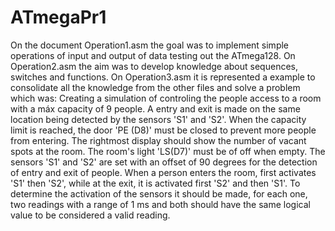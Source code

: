 # ATmegaPr1
On the document Operation1.asm the goal was to implement simple operations of input and output of data testing out the ATmega128.
On Operation2.asm the aim was to develop knowledge about sequences, switches and functions.
On Operation3.asm it is represented a example to consolidate all the knowledge from the other files and solve a problem which was:
Creating a simulation of controling the people access to a room with a máx capacity of 9 people. A entry and exit is made on the same location being detected by the sensors 'S1' and 'S2'. When the capacity limit is reached, the door 'PE (D8)' must be closed to  prevent more people from entering. The rightmost display should show the number of vacant spots at the room. The room's light 'LS(D7)' must be of off when empty. The sensors 'S1' and 'S2' are set with an offset of 90 degrees for the detection of entry and exit of people. When a person enters the room, first activates 'S1' then 'S2', while at the exit, it is activated first 'S2' and then 'S1'. To determine the activation of the sensors it should be made, for each one, two readings with a range of 1 ms and both should have the same logical value to be considered a valid reading.
